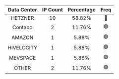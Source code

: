 | Data Center | IP Count | Percentage | Freq |
|:------------:|:--------:|:-----------:|:-----:|
| HETZNER | 10 | 58.82% | 🔴 |
| Contabo | 2 | 11.76% | 🟢 |
| AMAZON | 1 | 5.88% | 🟢 |
| HIVELOCITY | 1 | 5.88% | 🟢 |
| MEVSPACE | 1 | 5.88% | 🟢 |
| OTHER | 2 | 11.76% | 🟢 |